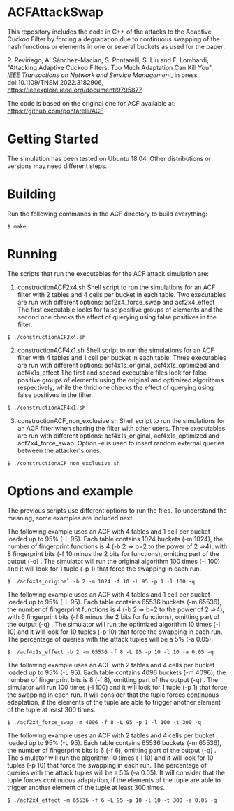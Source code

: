 # ACFAttackSwap
This repository includes the code in C++ of the attacks to the Adaptive Cuckoo Filter by forcing a degradation due to continuous swapping of the hash functions or elements in one or several buckets as used for the paper:

P. Reviriego, A. Sánchez-Macian, S. Pontarelli, S. Liu and F. Lombardi, "Attacking Adaptive Cuckoo Filters: Too Much Adaptation Can Kill You", *IEEE Transactions on Network and Service Management*, in press, doi:10.1109/TNSM.2022.3182906, https://ieeexplore.ieee.org/document/9795877

The code is based on the original one for ACF available at:
https://github.com/pontarelli/ACF

# Getting Started

The simulation has been tested on Ubuntu 18.04. Other distributions or versions may need different steps.

# Building

Run the following commands in the ACF directory to build everything:

```
$ make
```

# Running

The scripts that run the executables for the ACF attack simulation are:

1. constructionACF2x4.sh
    Shell script to run the simulations for an ACF filter with 2 tables and 4 cells per bucket in each table.
    Two executables are run with different options: acf2x4\_force\_swap and acf2x4\_effect
    The first executable looks for false positive groups of elements and the second one checks the effect of querying using false positives in the filter.

```
$ ./constructionACF2x4.sh 
```

2. constructionACF4x1.sh
    Shell script to run the simulations for an ACF filter with 4 tables and 1 cell per bucket in each table.
    Three executables are run with different options: acf4x1s\_original, acf4x1s\_optimized and acf4x1s\_effect
    The first and second executable files look for false positive groups of elements using the original and optimized algorithms respectively, while the thrid one checks the effect of querying using false positives in the filter.

```
$ ./constructionACF4x1.sh 
```

3. constructionACF_non_exclusive.sh
    Shell script to run the simulations for an ACF filter when sharing the filter with other users.
    Three executables are run with different options: acf4x1s\_original, acf4x1s\_optimized and acf2x4\_force\_swap.
    Option -e is used to insert random external queries between the attacker's ones.

```
$ ./constructionACF_non_exclusive.sh 
```
# Options and example

The previous scripts use different options to run the files. To understand the meaning, some examples are included next.

The following example uses an ACF with 4 tables and 1 cell per bucket loaded up to 95% (-L 95). Each table contains 1024 buckets (-m 1024), the number of fingerprint functions is 4 (-b 2 => b=2 to the power of 2 =>4), with 8 fingerprint bits (-f 10 minus the 2 bits for functions), omitting part of the output (-q) .
The simulator will run the original algorithm 100 times (-l 100) and it will look for 1 tuple (-p 1) that force the swapping in each run.

```
$ ./acf4x1s_original -b 2 -m 1024 -f 10 -L 95 -p 1 -l 100 -q 
```

The following example uses an ACF with 4 tables and 1 cell per bucket loaded up to 95% (-L 95). Each table contains 65536 buckets (-m 65536), the number of fingerprint functions is 4 (-b 2 => b=2 to the power of 2 =>4), with 6 fingerprint bits (-f 8 minus the 2 bits for functions), omitting part of the output (-q) .
The simulator will run the optimized algorithm 10 times (-l 10) and it will look for 10 tuples (-p 10) that force the swapping in each run. The percentage of queries with the attack tuples will be a 5% (-a 0.05).

```
$ ./acf4x1s_effect -b 2 -m 65536 -f 8 -L 95 -p 10 -l 10 -a 0.05 -q
```

The following example uses an ACF with 2 tables and 4 cells per bucket loaded up to 95% (-L 95). Each table contains 4096 buckets (-m 4096), the number of fingerprint bits is 8 (-f 8), omitting part of the output (-q) .
The simulator will run 100 times (-l 100) and it will look for 1 tuple (-p 1) that force the swapping in each run.
It will consider that the tuple forces continuous adaptation, if the elements of the tuple are able to trigger another element of the tuple at least 300 times.

```
$ ./acf2x4_force_swap -m 4096 -f 8 -L 95 -p 1 -l 100 -t 300 -q
```

The following example uses an ACF with 2 tables and 4 cells per bucket loaded up to 95% (-L 95). Each table contains 65536 buckets (-m 65536), the number of fingerprint bits is 6 (-f 6), omitting part of the output (-q) .
The simulator will run the algorithm 10 times (-l 10) and it will look for 10 tuples (-p 10) that force the swapping in each run. The percentage of queries with the attack tuples will be a 5% (-a 0.05).
It will consider that the tuple forces continuous adaptation, if the elements of the tuple are able to trigger another element of the tuple at least 300 times.

```
$ ./acf2x4_effect -m 65536 -f 6 -L 95 -p 10 -l 10 -t 300 -a 0.05 -q
```
